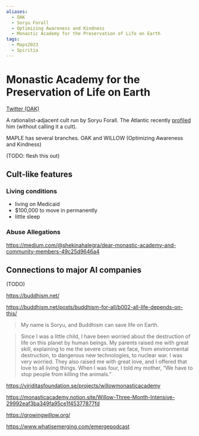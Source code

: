 ```yaml
---
aliases:
  - OAK
  - Soryu Forall
  - Optimizing Awareness and Kindness
  - Monastic Academy for the Preservation of Life on Earth
tags:
  - Maps2023
  - Spiritia
---
```

# Monastic Academy for the Preservation of Life on Earth

[Twitter (OAK)](https://twitter.com/oak_mindfulness?lang=en)

A rationalist-adjacent cult run by Soryu Forall. The Atlantic recently [profiled](https://www.theatlantic.com/ideas/archive/2023/06/buddhist-monks-vermont-ai-apocalypse/674501/) him (without calling it a cult).

MAPLE has several branches. OAK and WILLOW (Optimizing Awareness and Kindness)

(TODO: flesh this out)


## Cult-like features

### Living conditions

- living on Medicaid
- $100,000 to move in permanently
- little sleep

### Abuse Allegations

https://medium.com/@shekinahalegra/dear-monastic-academy-and-community-members-49c25d9646a4
## Connections to major AI companies

(TODO)



https://buddhism.net/

https://buddhism.net/posts/buddhism-for-all/b002-all-life-depends-on-this/

>My name is Soryu, and Buddhism can save life on Earth.

>Since I was a little child, I have been worried about the destruction of life on this planet by human beings. My parents raised me with great skill, explaining to me the severe crises we face, from environmental destruction, to dangerous new technologies, to nuclear war. I was very worried. They also raised me with great love, and I offered that love to all living things. When I was four, I told my mother, “We have to stop people from killing the animals.”

https://viriditasfoundation.se/projects/willowmonasticacademy

https://monasticacademy.notion.site/Willow-Three-Month-Intensive-29992eaf3ba349fa95ce1f45377877fd

https://growingwillow.org/

https://www.whatisemerging.com/emergepodcast